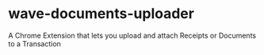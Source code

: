 # wave-documents-uploader
 A Chrome Extension that lets you upload and attach Receipts or Documents to a Transaction
